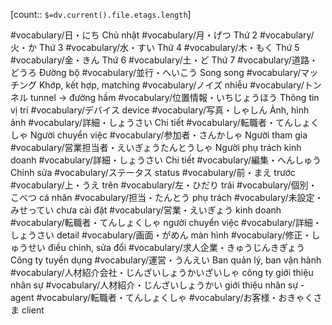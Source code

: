 [count:: `$=dv.current().file.etags.length`]

#vocabulary/日・にち Chủ nhật
#vocabulary/月・げつ Thứ 2 
#vocabulary/火・か Thứ 3
#vocabulary/水・すい Thứ 4
#vocabulary/木・もく Thứ 5
#vocabulary/金・きん Thứ 6
#vocabulary/土・ど Thứ 7
#vocabulary/道路・どうろ Đường bộ
#vocabulary/並行・へいこう Song song
#vocabulary/マッチング Khớp, kết hợp, matching
#vocabulary/ノイズ nhiễu
#vocabulary/トンネル tunnel -> đường hầm
#vocabulary/位置情報・いちじょうほう Thông tin vị trí
#vocabulary/デバイス device
#vocabulary/写真・しゃしん Ảnh, hình ảnh
#vocabulary/詳細・しょうさい Chi tiết
#vocabulary/転職者・てんしょくしゃ Người chuyển việc
#vocabulary/参加者・さんかしゃ Người tham gia
#vocabulary/営業担当者・えいぎょうたんとうしゃ Người phụ trách kinh doanh
#vocabulary/詳細・しょうさい Chi tiết
#vocabulary/編集・へんしゅう Chỉnh sửa
#vocabulary/ステータス status
#vocabulary/前・まえ trước
#vocabulary/上・うえ trên
#vocabulary/左・ひだり trái
#vocabulary/個別・こべつ cá nhân
#vocabulary/担当・たんとう phụ trách
#vocabulary/未設定・みせってい chưa cài đặt
#vocabulary/営業・えいぎょう kinh doanh
#vocabulary/転職者・てんしょくしゃ người chuyển việc
#vocabulary/詳細・しょうさい detail
#vocabulary/画面・がめん màn hình
#vocabulary/修正・しゅうせい điều chỉnh, sửa đổi
#vocabulary/求人企業・きゅうじんきぎょう Công ty tuyển dụng
#vocabulary/運営・うんえい Ban quản lý, ban vận hành
#vocabulary/人材紹介会社・じんざいしょうかいざいしゃ công ty giới thiệu nhân sự
#vocabulary/人材紹介・じんざいしょうかい giới thiệu nhân sự - agent 
#vocabulary/転職者・てんしょくしゃ
#vocabulary/お客様・おきゃくさま client